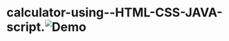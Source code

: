 # calculator-using--HTML-CSS-JAVA-script.![Demo](https://github.com/user-attachments/assets/b07986db-3b50-4b03-8563-67b125e5f795)
